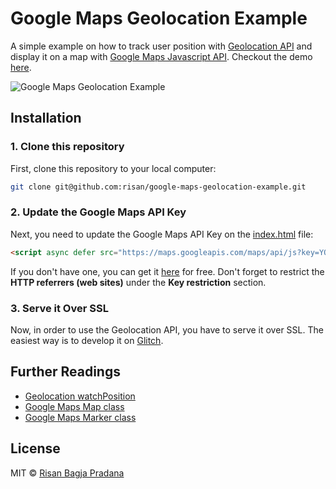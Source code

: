 # Google Maps Geolocation Example

A simple example on how to track user position with [Geolocation API](https://developer.mozilla.org/en-US/docs/Web/API/Geolocation/Using_geolocation) and display it on a map with [Google Maps Javascript API](https://developers.google.com/maps/documentation/javascript/). Checkout the demo [here](https://google-maps-geolocation.bitballoon.com/).

![Google Maps Geolocation Example](https://media.giphy.com/media/k8aLET8SuIQs5AuXWT/source.gif)

## Installation

### 1. Clone this repository

First, clone this repository to your local computer:

```bash
git clone git@github.com:risan/google-maps-geolocation-example.git
```

### 2. Update the Google Maps API Key

Next, you need to update the Google Maps API Key on the [index.html](https://github.com/risan/google-maps-geolocation-example/blob/master/index.html#L17) file:

```html
<script async defer src="https://maps.googleapis.com/maps/api/js?key=YOUR_API_KEY&callback=init"></script>
```

If you don't have one, you can get it [here](https://developers.google.com/maps/documentation/javascript/get-api-key) for free. Don't forget to restrict the **HTTP referrers (web sites)** under the **Key restriction** section.

### 3. Serve it Over SSL

Now, in order to use the Geolocation API, you have to serve it over SSL. The easiest way is to develop it on [Glitch](https://glitch.com/).

## Further Readings

- [Geolocation watchPosition](https://developer.mozilla.org/en-US/docs/Web/API/Geolocation/watchPosition)
- [Google Maps Map class](https://developers.google.com/maps/documentation/javascript/reference/3/#Map)
- [Google Maps Marker class](https://developers.google.com/maps/documentation/javascript/reference/3/#Marker)

## License

MIT © [Risan Bagja Pradana](https://risanbagja.com)
